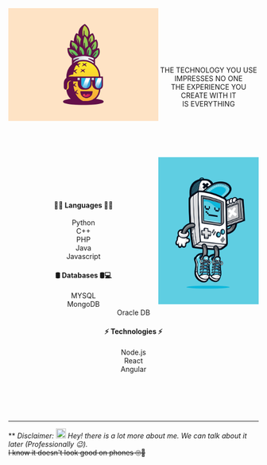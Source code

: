 
<img align="left" width="60%" src="/assets/banner1.jpg">
<br><br><br><br><br>
<p align="center">
<br>THE TECHNOLOGY YOU USE
<br>IMPRESSES NO ONE
<br>THE EXPERIENCE YOU CREATE WITH IT
<br>IS EVERYTHING
</p>
<br><br><br><br><br>

<img align="right" width="40%" src="/assets/banner2.jpg">
<br><br><br>
<br><h4 align="center">🧑‍💻 Languages 🧑‍💻</h3>
<p align="center">
Python
<br>C++
<br>PHP
<br>Java
<br>Javascript
</p>
<h4 align="center">🛢️ Databases 🛢️💻</h3>
<p align="center">
MYSQL
<br>MongoDB
<br>Oracle DB
</p>
<h4 align="center">⚡ Technologies ⚡</h3>
<p align="center">
Node.js
<br>React
<br>Angular
</p>
<br><br><br><br>

---

** *Disclaimer: <img width="20" height="20" src="https://camo.githubusercontent.com/e8e7b06ecf583bc040eb60e44eb5b8e0ecc5421320a92929ce21522dbc34c891/68747470733a2f2f6d656469612e67697068792e636f6d2f6d656469612f6876524a434c467a6361737252346961377a2f67697068792e676966">
Hey! there is a lot more about me. We can talk about it later (Professionally 😉).* <br>
~~I know it doesn't look good on phones 🙄🥲~~

